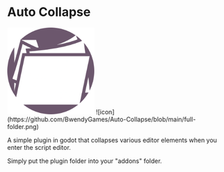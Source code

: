 # Auto Collapse
<img src="https://github.com/BwendyGames/Auto-Collapse/blob/main/full-folder.png" alt="icon" width="200"/>
![icon](https://github.com/BwendyGames/Auto-Collapse/blob/main/full-folder.png)

A simple plugin in godot that collapses various editor elements when you enter the script editor.

Simply put the plugin folder into your "addons" folder.
